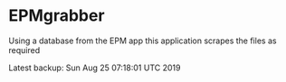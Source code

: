# EPMgrabber
Using a database from the EPM app this application scrapes the files as required


Latest backup: Sun Aug 25 07:18:01 UTC 2019
